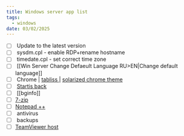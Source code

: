```yaml
---
title: Windows server app list
tags:
  - windows
date: 03/02/2025
---
```


- [ ]  Update to the latest version
- [ ]  sysdm.cpl - enable RDP+rename hostname
- [ ]  timedate.cpl - set correct time zone
- [ ]  [[Win Server Change Defaeult Language RU>EN|Change default language]]
- [ ]  Chrome | [tabliss ](https://chromewebstore.google.com/detail/tabliss-a-beautiful-new-t/hipekcciheckooncpjeljhnekcoolahp?pli=1) | [solarized chrome theme](https://chromewebstore.google.com/detail/solarized-dark-refresh-th/jinmjipikfdhmacpjdddmpffflhehcah)
- [ ]  [Startis back](https://www.startisback.com/)
- [ ]  [[bginfo]]
- [ ]  [7-zip](https://www.7-zip.org/download.html)
- [ ]  [Notepad ++](https://notepad-plus-plus.org/downloads/)
- [ ]  antivirus
- [ ]  backups
- [ ] [TeamViewer host](https://898.tv/skphost)
